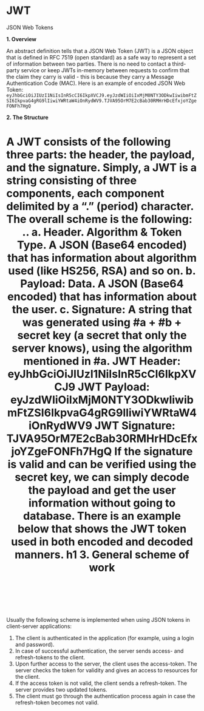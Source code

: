 # JWT
JSON Web Tokens

<b>1.	Overview</b>

An abstract definition tells that a JSON Web Token (JWT) is a JSON object that is defined in RFC 7519 (open standard) as a safe way to represent a set of information between two parties.
There is no need to contact a third-party service or keep JWTs in-memory between requests to confirm that the claim they carry is valid - this is because they carry a Message Authentication Code (MAC).
Here is an example of encoded JSON Web Token:
`eyJhbGciOiJIUzI1NiIsInR5cCI6IkpXVCJ9.eyJzdWIiOiIxMjM0NTY3ODkwIiwibmFtZSI6IkpvaG4gRG9lIiwiYWRtaW4iOnRydWV9.TJVA95OrM7E2cBab30RMHrHDcEfxjoYZgeFONFh7HgQ`

<b>2.	The Structure</b>

A JWT consists of the following three parts: the header, the payload, and the signature.
Simply, a JWT is a string consisting of three components, each component delimited by a “.” (period) character.
The overall scheme is the following: <header>.<payload>.<signature>
a.	Header. Algorithm & Token Type. A JSON (Base64 encoded) that has information about algorithm used (like HS256, RSA) and so on.
b.	Payload: Data. A JSON (Base64 encoded) that has information about the user.
c.	Signature: A string that was generated using #a + #b + secret key (a secret that only the server knows), using the algorithm mentioned in #a.
JWT Header:
eyJhbGciOiJIUzI1NiIsInR5cCI6IkpXVCJ9
JWT Payload: eyJzdWIiOiIxMjM0NTY3ODkwIiwibmFtZSI6IkpvaG4gRG9lIiwiYWRtaW4iOnRydWV9
JWT Signature:
TJVA95OrM7E2cBab30RMHrHDcEfxjoYZgeFONFh7HgQ
If the signature is valid and can be verified using the secret key, we can simply decode the payload and get the user information without going to database.
There is an example below that shows the JWT token used in both encoded and decoded manners.
h1 3.	General scheme of work
============================
Usually the following scheme is implemented when using JSON tokens in client-server applications:
1.	The client is authenticated in the application (for example, using a login and password).
2.	In case of successful authentication, the server sends access- and refresh-tokens to the client.
3.	Upon further access to the server, the client uses the access-token. The server checks the token for validity and gives an access to resources for the client.
4.	If the access token is not valid, the client sends a refresh-token. The server provides two updated tokens.
5.	The client must go through the authentication process again in case the refresh-token becomes not valid.
